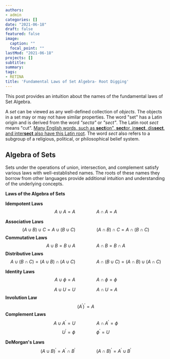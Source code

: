 ```yaml
---
authors:
- admin
categories: []
date: "2021-06-18"
draft: false
featured: false
image:
  caption: ""
  focal_point: ""
lastMod: "2021-06-18"
projects: []
subtitle: 
summary: 
tags: 
- RETINA
title: 'Fundamental Laws of Set Algebra- Root Digging'
---
```


This post provides an  intuition about the names of the fundamental laws of Set Algebra.

A *set* can be viewed as any  well-defined collection of *objects*. The objects in a set may or may not have similar properties. The word "set" has a Latin origin and is derived from the word  *"secta"* or *"sect"*. The Latin root *sect* means "cut".  [Many English words, such as **sect**ion", **sect**or, in**sect**, dis**sect**, and inter**sect**  also  have this Latin root](https://membean.com/wrotds/sect-cut).
The word *sect* also refers to a subgroup of a religious, political, or philosophical belief system.


## Algebra of Sets

Sets under the operations of union, intersection, and complement satisfy various laws with well-established names. The roots of these names they borrow from other languages provide  additional intuition and
understanding of the underlying concepts.

**Laws of the Algebra of Sets**

**Idempotent Laws**  
$$A\cup A =A \quad\quad\quad\quad A\cap A =A$$

**Associative Laws**  
$$(A\cup B)\cup C =A\cup (B\cup C) \quad\quad\quad\quad (A\cap B)\cap C =A\cap (B\cap C)$$
**Commutative Laws**  
$$A\cup B =B\cup A\quad\quad\quad\quad A\cap B = B\cap A$$
**Distributive Laws**  
$$A\cup( B \cap C) = (A \cup B) \cap (A\cup C)\quad\quad\quad\quad A\cap( B \cup C) = (A \cap B) \cup (A\cap C)$$

**Identity Laws**  
$$A \cup \phi =A\quad\quad\quad\quad A \cap \phi =\phi$$

$$A \cup U =U\quad\quad\quad\quad A \cap U =A$$
**Involution Law**  
$$(A^\prime)^\prime = A$$
**Complement Laws**  
$$A \cup A^\prime =U\quad\quad\quad\quad A \cap A^\prime =\phi$$
$$U^\prime =\phi \quad\quad\quad\quad \phi^\prime =U$$

**DeMorgan's Laws**  
$$(A \cup B)^\prime =A^\prime \cap B^\prime\quad\quad\quad\quad (A \cap B)^\prime= A^\prime \cup B^\prime$$
